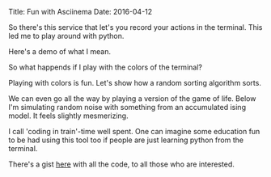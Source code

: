Title: Fun with Asciinema 
Date: 2016-04-12

So there's this service that let's you record your actions in the terminal. This led me to play around with python.

<style>
	iframe {
    margin: 0 auto;
    display: block;
}
</style>

Here's a demo of what I mean. 

<script type="text/javascript" src="https://asciinema.org/a/28r5rjhr09v6cod4kpsb70jay.js" id="asciicast-28r5rjhr09v6cod4kpsb70jay" async></script>

So what happends if I play with the colors of the terminal? 

<script type="text/javascript" src="https://asciinema.org/a/153zhb0gkuiuv3dkt27zzu65w.js" id="asciicast-153zhb0gkuiuv3dkt27zzu65w" async></script>

Playing with colors is fun. Let's show how a random sorting algorithm sorts. 

<script type="text/javascript" src="https://asciinema.org/a/6znd52bfy2alzfv8xa7axmw74.js" id="asciicast-6znd52bfy2alzfv8xa7axmw74" async></script>

We can even go all the way by playing a version of the game of life. Below I'm simulating random noise with something from an accumulated ising model. It feels slightly mesmerizing. 

<script type="text/javascript" src="https://asciinema.org/a/0246tme4rmpd70l81giq1z17s.js" id="asciicast-0246tme4rmpd70l81giq1z17s" async></script>

I call 'coding in train'-time well spent. One can imagine some education fun to be had using this tool too if people are just learning python from the terminal. 

There's a gist [here](https://gist.github.com/koaning/955c7ef41428f5252639) with all the code, to all those who are interested. 